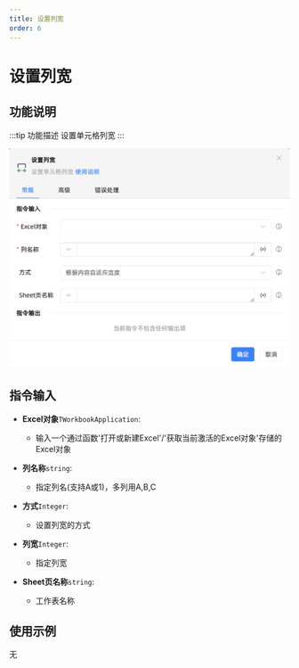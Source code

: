 ```yaml
---
title: 设置列宽
order: 6
---
```


# 设置列宽

## 功能说明

:::tip 功能描述
设置单元格列宽
:::

![设置列宽](../../../../assets/设置列宽_command.png)

## 指令输入

- **Excel对象**`TWorkbookApplication`: 
  - 输入一个通过函数'打开或新建Excel'/'获取当前激活的Excel对象'存储的Excel对象

- **列名称**`string`: 
  - 指定列名(支持A或1)，多列用A,B,C

- **方式**`Integer`: 
  - 设置列宽的方式

- **列宽**`Integer`: 
  - 指定列宽

- **Sheet页名称**`string`: 
  - 工作表名称

## 使用示例
无



